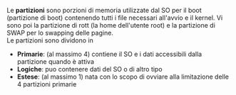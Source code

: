 Le **partizioni** sono porzioni di memoria utilizzate dal SO per il boot (partizione di boot) contenendo tutti i file necessari all'avvio e il kernel. Vi sono poi la partizione di rott (la home dell'utente root) e la partizione di SWAP per lo swapping delle pagine.  
 Le partizioni sono dividono in

* **Primarie**: (al massimo 4)  contiene il SO e i dati accessibili dalla partizione quando è attiva
* **Logiche**: puo contenere dati del SO o di altro tipo
* **Estese**: (al massimo 1) nata con lo scopo di ovviare alla limitazione delle 4 partizioni primarie